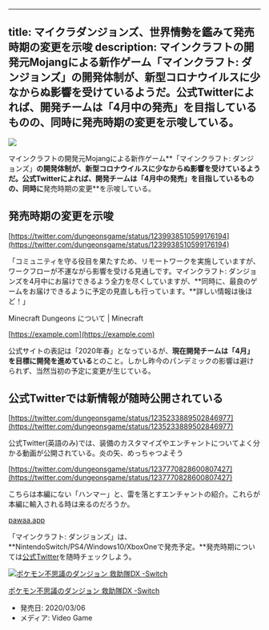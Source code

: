 
---
title: マイクラダンジョンズ、世界情勢を鑑みて発売時期の変更を示唆
description: マインクラフトの開発元Mojangによる新作ゲーム「マインクラフト: ダンジョンズ」の開発体制が、新型コロナウイルスに少なからぬ影響を受けているようだ。公式Twitterによれば、開発チームは「4月中の発売」を目指しているものの、同時に発売時期の変更を示唆している。
---

![](https://cdn-ak.f.st-hatena.com/images/fotolife/s/sasigume/20210208/20210208100831.jpg)

マインクラフトの開発元Mojangによる新作ゲーム**「マインクラフト: ダンジョンズ」**の開発体制が、新型コロナウイルスに少なからぬ影響を受けているようだ。公式Twitterによれば、開発チームは「4月中の発売」を目指しているものの、同時に**発売時期の変更**を示唆している。

## 発売時期の変更を示唆

[https://twitter.com/dungeonsgame/status/1239938510599176194](https://twitter.com/dungeonsgame/status/1239938510599176194)

「コミュニティを守る役目を果たすため、リモートワークを実施していますが、ワークフローが不運ながら影響を受ける見通しです。マインクラフト: ダンジョンズを4月中にお届けできるよう全力を尽くしていますが、**同時に、最良のゲームをお届けできるように予定の見直しも行っています。**詳しい情報は後ほど！」

Minecraft Dungeons について | Minecraft

[https://example.com](https://example.com)

公式サイトの表記は「2020年春」となっているが、**現在開発チームは「4月」を目標に開発を進めている**とのこと。しかし昨今のパンデミックの影響は避けられず、当然当初の予定に変更が生じている。

## 公式Twitterでは新情報が随時公開されている

[https://twitter.com/dungeonsgame/status/1235233889502846977](https://twitter.com/dungeonsgame/status/1235233889502846977)

公式Twitter(英語のみ)では、装備のカスタマイズやエンチャントについてよく分かる動画が公開されている。炎の矢、めっちゃつよそう

[https://twitter.com/dungeonsgame/status/1237770828600807427](https://twitter.com/dungeonsgame/status/1237770828600807427)

こちらは本編にない「ハンマー」と、雷を落とすエンチャントの紹介。これらが本編に輸入される時は来るのだろうか。

[pawaa.app](https://pawaa.app/mcdungeons-diaries-environment/)

「マインクラフト: ダンジョンズ」は、**NintendoSwitch/PS4/Windows10/XboxOneで発売予定。**発売時期については[公式Twitter](https://twitter.com/dungeonsgame)を随時チェックしよう。

[![ポケモン不思議のダンジョン 救助隊DX -Switch](https://m.media-amazon.com/images/I/51ptCnD1RLL.jpg "ポケモン不思議のダンジョン 救助隊DX -Switch")](https://www.amazon.co.jp/exec/obidos/ASIN/B083QCWY21/and0ry0-22/)

[ポケモン不思議のダンジョン 救助隊DX -Switch](https://www.amazon.co.jp/exec/obidos/ASIN/B083QCWY21/and0ry0-22/)

*   発売日: 2020/03/06
*   メディア: Video Game

